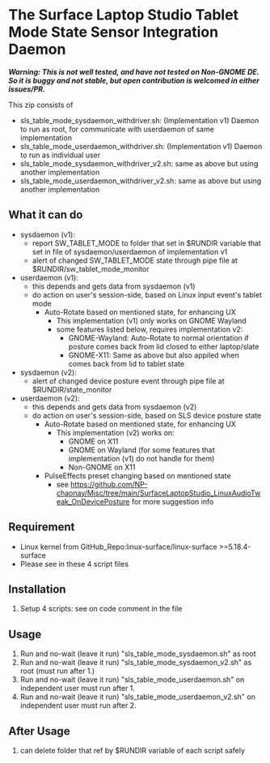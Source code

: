 # The Surface Laptop Studio Tablet Mode State Sensor Integration Daemon

**_Warning: This is not well tested, and have not tested on Non-GNOME DE. So it is buggy and not stable, but open contribution is welcomed in either issues/PR._**

This zip consists of
- sls_table_mode_sysdaemon_withdriver.sh: (Implementation v1) Daemon to run as root, for communicate with userdaemon of same implementation
- sls_table_mode_userdaemon_withdriver.sh: (Implementation v1) Daemon to run as individual user
- sls_table_mode_sysdaemon_withdriver_v2.sh: same as above but using another implementation
- sls_table_mode_userdaemon_withdriver_v2.sh: same as above but using another implementation

## What it can do
- sysdaemon (v1):
	- report SW_TABLET_MODE to folder that set in $RUNDIR variable that set in file of sysdaemon/userdaemon of implementation v1
	- alert of changed SW_TABLET_MODE state through pipe file at $RUNDIR/sw_tablet_mode_monitor
- userdaemon (v1):
	- this depends and gets data from sysdaemon (v1)
	- do action on user's session-side, based on Linux input event's tablet mode
		- Auto-Rotate based on mentioned state, for enhancing UX
			- This implementation (v1) only works on GNOME Wayland
			- some features listed below, requires implementation v2:
				- GNOME-Wayland: Auto-Rotate to normal orientation if posture comes back from lid closed to either laptop/slate
				- GNOME-X11: Same as above but also appiled when comes back from lid to tablet state
- sysdaemon (v2):
	- alert of changed device posture event through pipe file at $RUNDIR/state_monitor
- userdaemon (v2):
	- this depends and gets data from sysdaemon (v2)
	- do action on user's session-side, based on SLS device posture state
		- Auto-Rotate based on mentioned state, for enhancing UX
			- This implementation (v2) works on:
				- GNOME on X11
				- GNOME on Wayland (for some features that implementation (v1) do not handle for them)
				- Non-GNOME on X11
		- PulseEffects preset changing based on mentioned state
			- see https://github.com/NP-chaonay/Misc/tree/main/SurfaceLaptopStudio_LinuxAudioTweak_OnDevicePosture for more suggestion info

## Requirement
- Linux kernel from GitHub_Repo:linux-surface/linux-surface >=5.18.4-surface
- Please see in these 4 script files

## Installation
1) Setup 4 scripts: see on code comment in the file

## Usage
1) Run and no-wait (leave it run) "sls_table_mode_sysdaemon.sh" as root
2) Run and no-wait (leave it run) "sls_table_mode_sysdaemon_v2.sh" as root (must run after 1.)
3) Run and no-wait (leave it run) "sls_table_mode_userdaemon.sh" on independent user must run after 1.
4) Run and no-wait (leave it run) "sls_table_mode_userdaemon_v2.sh" on independent user must run after 2.

## After Usage
1) can delete folder that ref by $RUNDIR variable of each script safely 
